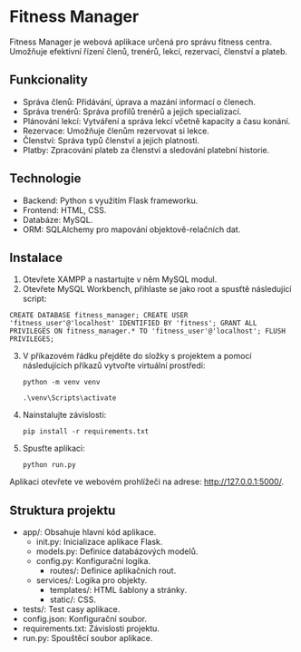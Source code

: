 # Fitness Manager

Fitness Manager je webová aplikace určená pro správu fitness centra. Umožňuje efektivní řízení členů, trenérů, lekcí, rezervací, členství a plateb.

## Funkcionality
- Správa členů: Přidávání, úprava a mazání informací o členech.
- Správa trenérů: Správa profilů trenérů a jejich specializací.
- Plánování lekcí: Vytváření a správa lekcí včetně kapacity a času konání.
- Rezervace: Umožňuje členům rezervovat si lekce.
- Členství: Správa typů členství a jejich platnosti.
- Platby: Zpracování plateb za členství a sledování platební historie.

## Technologie
- Backend: Python s využitím Flask frameworku.
- Frontend: HTML, CSS.
- Databáze: MySQL.
- ORM: SQLAlchemy pro mapování objektově-relačních dat.

## Instalace
1. Otevřete XAMPP a nastartujte v něm MySQL modul.
2. Otevřete MySQL Workbench, přihlaste se jako root a spusťtě následující script:
   
  `CREATE DATABASE fitness_manager;
    CREATE USER 'fitness_user'@'localhost' IDENTIFIED BY 'fitness';
    GRANT ALL PRIVILEGES ON fitness_manager.* TO 'fitness_user'@'localhost';
    FLUSH PRIVILEGES;`
    
3. V příkazovém řádku přejděte do složky s projektem a pomocí následujících příkazů vytvořte virtuální prostředí:
  
   `python -m venv venv`

   `.\venv\Scripts\activate`

4. Nainstalujte závislosti:

     `pip install -r requirements.txt`

5. Spusťte aplikaci:

     `python run.py`

Aplikaci otevřete ve webovém prohlížeči na adrese: http://127.0.0.1:5000/.

## Struktura projektu
- app/: Obsahuje hlavní kód aplikace.
  - init.py: Inicializace aplikace Flask.  
  - models.py: Definice databázových modelů.
  - config.py: Konfigurační logika.
	- routes/: Definice aplikačních rout.
  - services/: Logika pro objekty.
	- templates/: HTML šablony a stránky.
	- static/: CSS.
- tests/: Test casy aplikace.
- config.json: Konfigurační soubor.
- requirements.txt: Závislosti projektu.
- run.py: Spouštěcí soubor aplikace.
